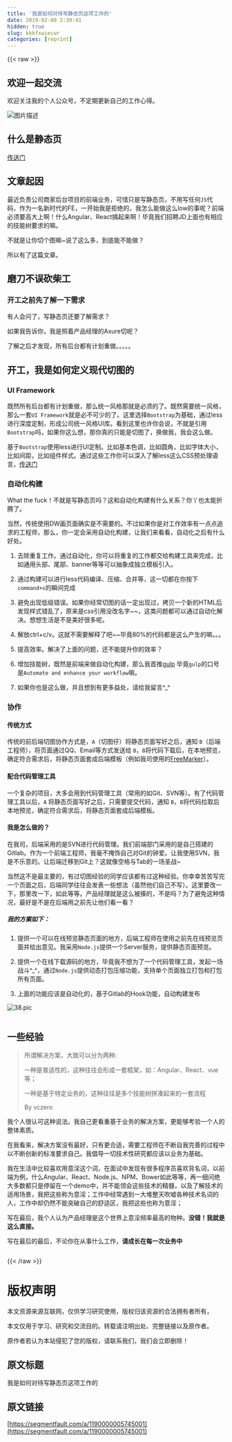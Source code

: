 ```yaml
---
title: '我是如何对待写静态页这项工作的' 
date: 2019-02-08 2:30:41
hidden: true
slug: kkkfxwiecwr
categories: [reprint]
---
```


{{< raw >}}

                    
<h2 id="articleHeader0">欢迎一起交流</h2>
<p>欢迎关注我的个人公众号，不定期更新自己的工作心得。</p>
<p><span class="img-wrap"><img data-src="/img/bVEk23?w=258&amp;h=258" src="https://static.alili.tech/img/bVEk23?w=258&amp;h=258" alt="图片描述" title="图片描述" style="cursor: pointer; display: inline;"></span></p>
<h2 id="articleHeader1">什么是静态页</h2>
<p><a href="http://baike.baidu.com/item/%E9%9D%99%E6%80%81%E7%BD%91%E9%A1%B5" rel="nofollow noreferrer" target="_blank">传送门</a></p>
<h2 id="articleHeader2">文章起因</h2>
<p>最近负责公司商家后台项目的前端业务，可惜只是写静态页，不用写任何<code>JS</code>代码，作为一名新时代的FE，一开始我是拒绝的，我怎么能做这么low的事呢？前端必须要高大上啊！什么Angular、React搞起来啊！毕竟我们招聘JD上面也有相应的技能树要求的嘛。</p>
<p>不就是让你切个图嘛~说了这么多，到底能不能做？</p>
<p>所以有了这篇文章。</p>
<h2 id="articleHeader3">磨刀不误砍柴工</h2>
<h3 id="articleHeader4">开工之前先了解一下需求</h3>
<p>有人会问了，写静态页还要了解需求？</p>
<p>如果我告诉你，我是照着产品经理的Axure切呢？</p>
<p>了解之后才发现，所有后台都有计划重做。。。。。</p>
<h2 id="articleHeader5">开工，我是如何定义现代切图的</h2>
<h3 id="articleHeader6">UI Framework</h3>
<p>既然所有后台都有计划重做，那么统一风格那就是必须的了。既然需要统一风格，那么一套<code>UI Framework</code>就是必不可少的了。这里选择<code>Bootstrap</code>为基础，通过less进行深度定制，形成公司统一风格UI库。看到这里也许你会说，不就是引用<code>Bootstrap</code>吗，如果你这么想，那你真的只能是切图了，换做我，我会这么做。</p>
<p>基于<code>Bootstrap</code>使用less进行UI定制。比如基本色调，比如圆角，比如字体大小，比如间距，比如组件样式。通过这些工作你可以深入了解less这么CSS预处理语言，<a href="http://lesscss.org/" rel="nofollow noreferrer" target="_blank">传送门</a></p>
<h3 id="articleHeader7">自动化构建</h3>
<p>What the fuck！不就是写静态页吗？这和自动化构建有什么关系？你丫也太能折腾了。</p>
<p>当然，传统使用DW画页面确实是不需要的。不过如果你是对工作效率有一点点追求的工程师，那么，你一定会采用自动化构建，让我们来看看，自动化之后有什么好处。</p>
<ol>
<li><p>去除重复工作。通过自动化，你可以将重复的工作都交给构建工具来完成，比如通用头部、尾部、banner等等可以抽象成独立模板引入。</p></li>
<li><p>通过构建可以进行less代码编译、压缩、合并等，这一切都在你按下<code>command+s</code>的瞬间完成</p></li>
<li><p>避免出现低级错误。如果你经常切图的话一定出现过，拷贝一个新的HTML后发现样式错乱了，原来是css引用没改名字~~，这类问题都可以通过自动化解决。想想生活是不是美好很多呢。</p></li>
<li><p>解放ctrl+c/v。这就不需要解释了吧~~毕竟80%的代码都是这么产生的嘛。。。</p></li>
<li><p>提高效率。解决了上面的问题，还不能提升你的效率？</p></li>
<li><p>增加技能树，既然是前端来做自动化构建，那么我首推<a href="http://gulpjs.com/" rel="nofollow noreferrer" target="_blank">gulp</a> 毕竟<code>gulp</code>的口号是<code>Automate and enhance your workflow</code>嘛。</p></li>
<li><p>如果你也是这么做，并且想到有更多益处，请给我留言^_^</p></li>
</ol>
<h3 id="articleHeader8">协作</h3>
<h4>传统方式</h4>
<p>传统的前后端切图协作方式是，<code>A</code>（切图仔）将静态页面写好之后，通知 <code>B</code>（后端工程师），将页面通过QQ、Email等方式发送给 <code>B</code>，<code>B</code>将代码下载后，在本地预览，确定符合需求后，将静态页面套成后端模板（例如我司使用的<a href="http://freemarker.org/" rel="nofollow noreferrer" target="_blank">FreeMarker</a>）。</p>
<h4>配合代码管理工具</h4>
<p>一个复杂的项目，大多会用到代码管理工具（常用的如Git、SVN等）。有了代码管理工具以后，<code>A</code> 将静态页面写好之后，只需要提交代码，通知 <code>B</code>，<code>B</code>将代码拉取后本地预览，确定符合需求后，将静态页面套成后端模板。</p>
<h4>我是怎么做的？</h4>
<p>在我司，后端采用的是SVN进行代码管理。我们前端部门采用的是自己搭建的Gitlab。作为一个前端工程师，我毫不掩饰自己对Git的钟爱。让我使用SVN，我是不乐意的。让后端迁移到Git上？这就像空格与Tab的一场圣战~</p>
<p>当然这不是最主要的，有过切图经验的同学应该都有过这种经验。你幸幸苦苦写完一个页面之后，后端同学往往会发表一些想法（虽然他们自己不写）。这里要改一下，那里改一下，如此等等。产品经理就是这么被揍的，不是吗？为了避免这种情况，最好是不是在后端用之前先让他们看一看？</p>
<h5>我的方案如下：</h5>
<ol>
<li><p>提供一个可以在线预览静态页面的地方，后端工程师在使用之前先在线预览页面并给出意见。我采用<code>Node.js</code>提供一个Server服务，提供静态页面预览。</p></li>
<li><p>提供一个在线下载源码的地方，毕竟我不想为了一个代码管理工具，发起一场战斗^_^，通过<code>Node.js</code>提供动态打包压缩功能，支持单个页面独立打包和打包所有页面。</p></li>
<li><p>上面的功能应该是自动化的，基于Gitlab的Hook功能，自动构建发布</p></li>
</ol>
<p><span class="img-wrap"><img data-src="/img/remote/1460000006771678?w=2504&amp;h=1056" src="https://static.alili.tech/img/remote/1460000006771678?w=2504&amp;h=1056" alt="38.pic" title="38.pic" style="cursor: pointer;"></span></p>
<p><span class="img-wrap"><img data-src="/img/remote/1460000006771679?w=1024&amp;h=768" src="https://static.alili.tech/img/remote/1460000006771679?w=1024&amp;h=768" alt="" title="" style="cursor: pointer;"></span></p>
<h2 id="articleHeader9">一些经验</h2>
<blockquote>
<p>所谓解决方案，大致可以分为两种: </p>
<p>一种是普适性的，这种往往会形成一套框架，如：Angular、React、vue等；</p>
<p>一种是基于特定业务的，这种往往是多个技能树拼凑起来的一套流程</p>
<p>By vczero</p>
</blockquote>
<p>我个人很认可这种说法。我自己更看重基于业务的解决方案，更能够考验一个人的整体素质。</p>
<p>在我看来，解决方案没有最好，只有更合适，需要工程师在不断自我完善的过程中以不断创新的标准要求自己。我倡导一切技术性研究都应该以业务为基础。</p>
<p>我在生活中比较喜欢用意淫这个词，在面试中发现有很多程序员喜欢背名词，以前端为例，什么Angular、React、Node.js、NPM、Bower如此等等，再一细问绝大多数都只是停留在一个demo中，并不能领会这些技术的精髓，以及了解技术的适用场景，我把这些称为意淫；工作中经常遇到一大堆整天吹嘘各种技术名词的人，工作中却仍然不能突破自己的舒适区，我把这些也称为意淫；</p>
<p>写在最后，我个人认为产品经理是这个世界上意淫频率最高的物种。<strong>没错！我就是这么直接。</strong></p>
<p>写在最后的最后，不论你在从事什么工作，<strong>请成长在每一次业务中</strong></p>
<p><span class="img-wrap"><img data-src="/img/remote/1460000005745005" src="https://static.alili.tech/img/remote/1460000005745005" alt="" title="" style="cursor: pointer;"></span></p>

                
{{< /raw >}}

# 版权声明
本文资源来源互联网，仅供学习研究使用，版权归该资源的合法拥有者所有，

本文仅用于学习、研究和交流目的。转载请注明出处、完整链接以及原作者。

原作者若认为本站侵犯了您的版权，请联系我们，我们会立即删除！

## 原文标题
我是如何对待写静态页这项工作的

## 原文链接
[https://segmentfault.com/a/1190000005745001](https://segmentfault.com/a/1190000005745001)

